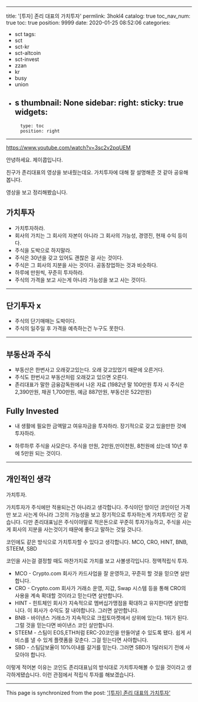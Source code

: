 
---
title: '[투자] 존리 대표의 가치투자'
permlink: 3hokl4
catalog: true
toc_nav_num: true
toc: true
position: 9999
date: 2020-01-25 08:52:06
categories:
- sct
tags:
- sct
- sct-kr
- sct-altcoin
- sct-invest
- zzan
- kr
- busy
- union
- s
thumbnail: None
sidebar:
    right:
        sticky: true
widgets:
    -
        type: toc
        position: right
---



https://www.youtube.com/watch?v=3sc2v2pqUEM

안녕하세요. 제이콥입니다.

친구가 존리대표의 영상을 보내줬는데요. 가치투자에 대해 잘 설명해준 것 같아 공유해봅니다.

영상을 보고 정리해봤습니다.


## 가치투자

* 가치투자하라.
* 회사의 가치는 그 회사의 자본이 아니라 그 회사의 가능성, 경영진, 현재 수익 등이다.
* 주식을 도박으로 하지말라.
* 주식은 30년을 갖고 있어도 괜찮은 걸 사는 것이다.
* 주식은 그 회사의 지분을 사는 것이다. 공동창업하는 것과 비슷하다.
* 하루에 만원씩, 꾸준히 투자하라. 
* 주식의 가격을 보고 사는게 아니라 가능성을 보고 사는 것이다.


---

## 단기투자 x

* 주식의 단기매매는 도박이다.
* 주식의 일주일 후 가격을 예측하는건 누구도 못한다.

---

## 부동산과 주식

* 부동산은 한번사고 오래갖고있는다. 오래 갖고있었기 때문에 오른거다.
* 주식도 한번사고 부동산처럼 오래갖고 있으면 오른다.
* 존리대표가 말한 금융감독원에서 나온 자료 
(1982년 말 100만원 투자 시 주식은 2,390만원, 채권 1,700만원, 예금 887만원, 부동산은 522만원)


## Fully Invested

* 내 생활에 필요한 금액말고 여유자금을 투자하라. 장기적으로 갖고 있을만한 것에 투자하라.

* 하루하루 주식을 사모은다. 주식을 만원, 2만원,만이천원, 8천원에 샀는데 10년 후에 5만원 되는 것이다.


---

## 개인적인 생각

가치투자. 

가치투자가 주식에만 적용되는건 아니라고 생각합니다. 주식이던 땅이던 코인이던 가격만 보고 사는게 아니라 그것의 가능성을 보고 장기적으로 투자하는게 가치투자인 것 같습니다. 다만 존리대표님은 주식이야말로 적은돈으로 꾸준히 투자가능하고, 주식을 사는게 회사의 지분을 사는것이기 때문에 좋다고 말하는 것일 것니다.

코인에도 같은 방식으로 가치투자할 수 있다고 생각합니다. MCO, CRO, HINT, BNB, STEEM, SBD

코인을 사는걸 결정할 때도 마찬가지로 가치를 보고 사볼생각입니다. 정액적립식 투자. 


* MCO - Crypto.com 회사가 카드사업을 잘 운영하고, 꾸준히 할 것을 믿으면 살만합니다.
* CRO - Crypto.com 회사가 거래소 운영, 지갑, Swap 시스템 등을 통해 CRO의 사용을 계속 확대할 것이라고 믿는다면 살만합니다.
* HINT - 힌트체인 회사가 지속적으로 멤버십가맹점을 확대하고 유지한다면 살만합니다. 이 회사가 수익도 잘 내야합니다. 그러면 살만합니다.
* BNB - 바이낸스 거래소가 지속적으로 크립토마켓에서 상위에 있는다. 1위가 된다. 그럴 것을 믿는다면 바이낸스 코인 살만합니다.
* STEEM - 스팀이 EOS,ETH처럼 ERC-20코인을 만들어낼 수 있도록 됐다. 쉽게 서비스를 낼 수 있게 플랫폼을 갖춘다. 그걸 믿는다면 사야합니다.
* SBD - 스팀담보율이 10%이내를 갈거를 믿는다. 그러면 SBD가 1달러되기 전에 사모아야 합니다. 

이렇게 적어본 이유는 코인도 존리대표님의 방식대로 가치투자해볼 수 있을 것이라고 생각하게됐습니다. 이런 관점에서 적립식 투자를 해보겠습니다.

- - -

This page is synchronized from the post: ['[투자] 존리 대표의 가치투자'](https://steemit.com/@jacobyu/3hokl4)
